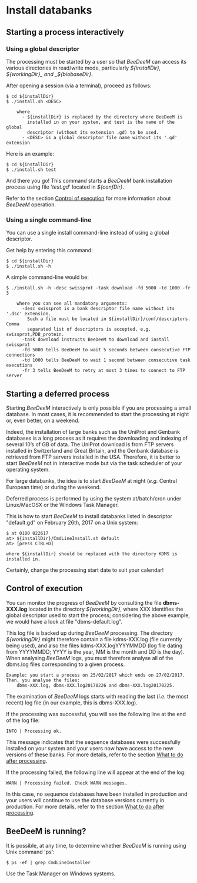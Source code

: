 # Install databanks

## Starting a process interactively

### Using a global descriptor

The processing must be started by a user so that *BeeDeeM* can access its various directories in read/write mode, particularly _${installDir}, ${workingDir}_ and _${biobaseDir}_.

After opening a session \(via a terminal\), proceed as follows:

```
$ cd ${installDir}
$ ./install.sh <DESC>

    where
      - ${installDir} is replaced by the directory where BeeDeeM is
        installed in on your system, and test is the name of the global
        descriptor (without its extension .gd) to be used.
      - <DESC> is a global descriptor file name without its '.gd' extension
```

Here is an example:

```
$ cd ${installDir}
$ ./install.sh test
```

And there you go! This command starts a *BeeDeeM* bank installation process using file '*test.gd*' located in *${confDir}*.

Refer to the section [Control of execution](#control-of-execution) for more information about *BeeDeeM* operation.

### Using a single command-line

You can use a single install command-line instead of using a global descriptor.

Get help by entering this command:

```
$ cd ${installDir}
$ ./install.sh -h
```

A simple command-line would be:

```
$ ./install.sh -h -desc swissprot -task download -fd 5000 -td 1000 -fr 3

    where you can see all mandatory arguments:
      -desc swissprot is a bank descriptor file name without its '.dsc' extension.
        Such a file must be located in ${installDir}/conf/descriptors. Comma
        separated list of descriptors is accepted, e.g. swissprot,PDB_protein.
      -task download instructs BeeDeeM to download and install swissprot
      -fd 5000 tells BeeDeeM to wait 5 seconds between consecutive FTP connections
      -td 1000 tells BeeDeeM to wait 1 second between consecutive task executions
      -fr 3 tells BeeDeeM to retry at most 3 times to connect to FTP server
```

## Starting a deferred process

Starting *BeeDeeM* interactively is only possible if you are processing a small database. In most cases, it is recommended to start the processing at night or, even better, on a weekend.

Indeed, the installation of large banks such as the UniProt and Genbank databases is a long process as it requires the downloading and indexing of several 10’s of GB of data. The UniProt download is from FTP servers installed in Switzerland and Great Britain, and the Genbank database is retrieved from FTP servers installed in the USA. Therefore, it is better to start *BeeDeeM* not in interactive mode but via the task scheduler of your operating system.

For large databanks, the idea is to start *BeeDeeM* at night \(_e.g._ Central European time\) or during the weekend.

Deferred process is performed by using the system at/batch/cron under Linux/MacOSX or the Windows Task Manager.

This is how to start *BeeDeeM* to install databanks listed in descriptor "default.gd" on February 26th, 2017 on a Unix system:

```
$ at 0100 022617
at> ${installDir}/CmdLineInstall.sh default
at> [press CTRL+D]

where ${installDir} should be replaced with the directory KDMS is installed in.
```

Certainly, change the processing start date to suit your calendar!

## Control of execution

You can monitor the progress of *BeeDeeM* by consulting the file **dbms-XXX.log** located in the directory _${workingDir}_, where XXX identifies the global descriptor used to start the process; considering the above example, we would have a look at file "dbms-default.log".

This log file is backed up during *BeeDeeM* processing. The directory _${workingDir}_ might therefore contain a file kdms-XXX.log \(file currently being used\), and also the files kdms-XXX.logYYYYMMDD \(log file dating from YYYYMMDD; YYYY is the year, MM is the month and DD is the day\). When analysing *BeeDeeM* logs, you must therefore analyse all of the dbms.log files corresponding to a given process.

```
Example: you start a process on 25/02/2017 which ends on 27/02/2017.
Then, you analyse the files:
    dbms-XXX.log, dbms-XXX.log20170226 and dbms-XXX.log20170225.
```

The examination of *BeeDeeM* logs starts with reading the last (*i.e.* the most recent) log file \(in our example, this is dbms-XXX.log\).

If the processing was successful, you will see the following line at the end of the log file:

```
INFO | Processing ok.
```

This message indicates that the sequence databases were successfully installed on your system and your users now have access to the new versions of these banks. For more details, refer to the section [What to do after processing](/cmdline/banks-organization.md#what-to-do-after-processing).

If the processing failed, the following line will appear at the end of the log:

```
WARN | Processing failed. Check WARN messages.
```

In this case, no sequence databases have been installed in production and your users will continue to use the database versions currently in production. For more details, refer to the section [What to do after processing](/cmdline/banks-organization.md#what-to-do-after-processing).

## BeeDeeM is running?

It is possible, at any time, to determine whether _BeeDeeM_ is running using Unix command 'ps':

```
$ ps -ef | grep CmdLineInstaller
```
Use the Task Manager on Windows systems.
